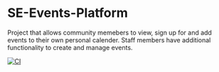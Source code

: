 # SE-Events-Platform
Project that allows community memebers to view, sign up for and add events to their own personal calender. Staff members have additional functionality to create and manage events.

[![CI](https://github.com/TianYu-00/SE-Events-Platform/actions/workflows/ci.yml/badge.svg)](https://github.com/TianYu-00/SE-Events-Platform/actions/workflows/ci.yml)
